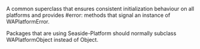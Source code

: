 A common superclass that ensures consistent initialization behaviour on all platforms and provides #error: methods that signal an instance of WAPlatformError.

Packages that are using Seaside-Platform should normally subclass WAPlatformObject instead of Object.